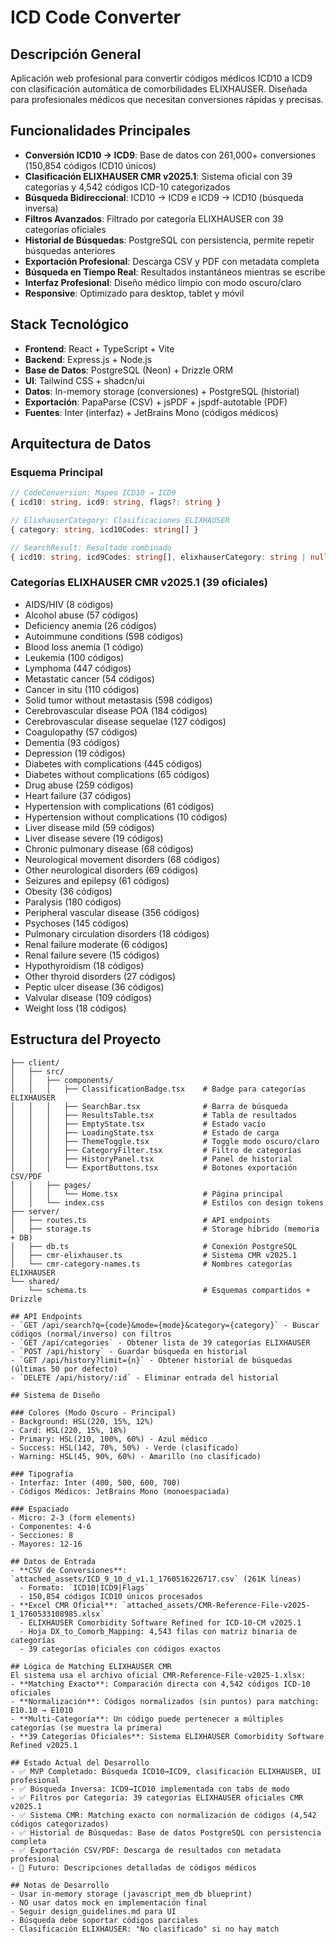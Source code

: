 # ICD Code Converter

## Descripción General
Aplicación web profesional para convertir códigos médicos ICD10 a ICD9 con clasificación automática de comorbilidades ELIXHAUSER. Diseñada para profesionales médicos que necesitan conversiones rápidas y precisas.

## Funcionalidades Principales
- **Conversión ICD10 → ICD9**: Base de datos con 261,000+ conversiones (150,854 códigos ICD10 únicos)
- **Clasificación ELIXHAUSER CMR v2025.1**: Sistema oficial con 39 categorías y 4,542 códigos ICD-10 categorizados
- **Búsqueda Bidireccional**: ICD10 → ICD9 e ICD9 → ICD10 (búsqueda inversa)
- **Filtros Avanzados**: Filtrado por categoría ELIXHAUSER con 39 categorías oficiales
- **Historial de Búsquedas**: PostgreSQL con persistencia, permite repetir búsquedas anteriores
- **Exportación Profesional**: Descarga CSV y PDF con metadata completa
- **Búsqueda en Tiempo Real**: Resultados instantáneos mientras se escribe
- **Interfaz Profesional**: Diseño médico limpio con modo oscuro/claro
- **Responsive**: Optimizado para desktop, tablet y móvil

## Stack Tecnológico
- **Frontend**: React + TypeScript + Vite
- **Backend**: Express.js + Node.js
- **Base de Datos**: PostgreSQL (Neon) + Drizzle ORM
- **UI**: Tailwind CSS + shadcn/ui
- **Datos**: In-memory storage (conversiones) + PostgreSQL (historial)
- **Exportación**: PapaParse (CSV) + jsPDF + jspdf-autotable (PDF)
- **Fuentes**: Inter (interfaz) + JetBrains Mono (códigos médicos)

## Arquitectura de Datos

### Esquema Principal
```typescript
// CodeConversion: Mapeo ICD10 → ICD9
{ icd10: string, icd9: string, flags?: string }

// ElixhauserCategory: Clasificaciones ELIXHAUSER
{ category: string, icd10Codes: string[] }

// SearchResult: Resultado combinado
{ icd10: string, icd9Codes: string[], elixhauserCategory: string | null }
```

### Categorías ELIXHAUSER CMR v2025.1 (39 oficiales)
- AIDS/HIV (8 códigos)
- Alcohol abuse (57 códigos)
- Deficiency anemia (26 códigos)
- Autoimmune conditions (598 códigos)
- Blood loss anemia (1 código)
- Leukemia (100 códigos)
- Lymphoma (447 códigos)
- Metastatic cancer (54 códigos)
- Cancer in situ (110 códigos)
- Solid tumor without metastasis (598 códigos)
- Cerebrovascular disease POA (184 códigos)
- Cerebrovascular disease sequelae (127 códigos)
- Coagulopathy (57 códigos)
- Dementia (93 códigos)
- Depression (19 códigos)
- Diabetes with complications (445 códigos)
- Diabetes without complications (65 códigos)
- Drug abuse (259 códigos)
- Heart failure (37 códigos)
- Hypertension with complications (61 códigos)
- Hypertension without complications (10 códigos)
- Liver disease mild (59 códigos)
- Liver disease severe (19 códigos)
- Chronic pulmonary disease (68 códigos)
- Neurological movement disorders (68 códigos)
- Other neurological disorders (69 códigos)
- Seizures and epilepsy (61 códigos)
- Obesity (36 códigos)
- Paralysis (180 códigos)
- Peripheral vascular disease (356 códigos)
- Psychoses (145 códigos)
- Pulmonary circulation disorders (18 códigos)
- Renal failure moderate (6 códigos)
- Renal failure severe (15 códigos)
- Hypothyroidism (18 códigos)
- Other thyroid disorders (27 códigos)
- Peptic ulcer disease (36 códigos)
- Valvular disease (109 códigos)
- Weight loss (18 códigos)

## Estructura del Proyecto
```
├── client/
│   ├── src/
│   │   ├── components/
│   │   │   ├── ClassificationBadge.tsx    # Badge para categorías ELIXHAUSER
│   │   │   ├── SearchBar.tsx              # Barra de búsqueda
│   │   │   ├── ResultsTable.tsx           # Tabla de resultados
│   │   │   ├── EmptyState.tsx             # Estado vacío
│   │   │   ├── LoadingState.tsx           # Estado de carga
│   │   │   ├── ThemeToggle.tsx            # Toggle modo oscuro/claro
│   │   │   ├── CategoryFilter.tsx         # Filtro de categorías
│   │   │   ├── HistoryPanel.tsx           # Panel de historial
│   │   │   └── ExportButtons.tsx          # Botones exportación CSV/PDF
│   │   ├── pages/
│   │   │   └── Home.tsx                   # Página principal
│   │   └── index.css                      # Estilos con design tokens
├── server/
│   ├── routes.ts                          # API endpoints
│   ├── storage.ts                         # Storage híbrido (memoria + DB)
│   ├── db.ts                              # Conexión PostgreSQL
│   ├── cmr-elixhauser.ts                  # Sistema CMR v2025.1
│   └── cmr-category-names.ts              # Nombres categorías ELIXHAUSER
└── shared/
    └── schema.ts                          # Esquemas compartidos + Drizzle

## API Endpoints
- `GET /api/search?q={code}&mode={mode}&category={category}` - Buscar códigos (normal/inverso) con filtros
- `GET /api/categories` - Obtener lista de 39 categorías ELIXHAUSER
- `POST /api/history` - Guardar búsqueda en historial
- `GET /api/history?limit={n}` - Obtener historial de búsquedas (últimas 50 por defecto)
- `DELETE /api/history/:id` - Eliminar entrada del historial

## Sistema de Diseño

### Colores (Modo Oscuro - Principal)
- Background: HSL(220, 15%, 12%)
- Card: HSL(220, 15%, 18%)
- Primary: HSL(210, 100%, 60%) - Azul médico
- Success: HSL(142, 70%, 50%) - Verde (clasificado)
- Warning: HSL(45, 90%, 60%) - Amarillo (no clasificado)

### Tipografía
- Interfaz: Inter (400, 500, 600, 700)
- Códigos Médicos: JetBrains Mono (monoespaciada)

### Espaciado
- Micro: 2-3 (form elements)
- Componentes: 4-6
- Secciones: 8
- Mayores: 12-16

## Datos de Entrada
- **CSV de Conversiones**: `attached_assets/ICD_9_10_d_v1.1_1760516226717.csv` (261K líneas)
  - Formato: `ICD10|ICD9|Flags`
  - 150,854 códigos ICD10 únicos procesados
- **Excel CMR Oficial**: `attached_assets/CMR-Reference-File-v2025-1_1760533108985.xlsx`
  - ELIXHAUSER Comorbidity Software Refined for ICD-10-CM v2025.1
  - Hoja DX_to_Comorb_Mapping: 4,543 filas con matriz binaria de categorías
  - 39 categorías oficiales con códigos exactos

## Lógica de Matching ELIXHAUSER CMR
El sistema usa el archivo oficial CMR-Reference-File-v2025-1.xlsx:
- **Matching Exacto**: Comparación directa con 4,542 códigos ICD-10 oficiales
- **Normalización**: Códigos normalizados (sin puntos) para matching: E10.10 → E1010
- **Multi-Categoría**: Un código puede pertenecer a múltiples categorías (se muestra la primera)
- **39 Categorías Oficiales**: Sistema ELIXHAUSER Comorbidity Software Refined v2025.1

## Estado Actual del Desarrollo  
- ✅ MVP Completado: Búsqueda ICD10→ICD9, clasificación ELIXHAUSER, UI profesional
- ✅ Búsqueda Inversa: ICD9→ICD10 implementada con tabs de modo
- ✅ Filtros por Categoría: 39 categorías ELIXHAUSER oficiales CMR v2025.1
- ✅ Sistema CMR: Matching exacto con normalización de códigos (4,542 códigos categorizados)
- ✅ Historial de Búsquedas: Base de datos PostgreSQL con persistencia completa
- ✅ Exportación CSV/PDF: Descarga de resultados con metadata profesional
- 🔄 Futuro: Descripciones detalladas de códigos médicos

## Notas de Desarrollo
- Usar in-memory storage (javascript_mem_db blueprint)
- NO usar datos mock en implementación final
- Seguir design_guidelines.md para UI
- Búsqueda debe soportar códigos parciales
- Clasificación ELIXHAUSER: "No clasificado" si no hay match
